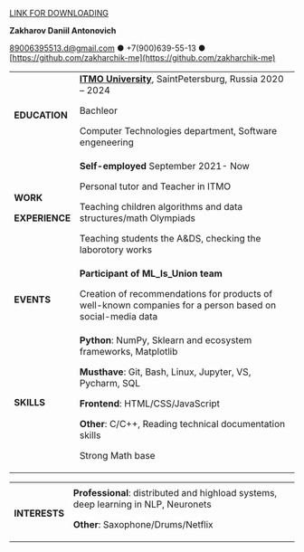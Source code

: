 [LINK FOR DOWNLOADING]()

**Zakharov Daniil Antonovich**

89006395513.d@gmail.com ● +7(900)639-55-13 ● [https://github.com/zakharchik-me](https://github.com/zakharchik-me)


<table>
  <tr>
   <td><strong>EDUCATION</strong>
   </td>
   <td><strong><a href="http://www.example.com/my-university">ITMO University</a></strong>, Saint­Petersburg, Russia	2020 – 2024
<p>
Bachleor
<p>
Computer Technologies department, Software engeneering 
   </td>
  </tr>
  <tr>
   <td><strong>WORK</strong>
<p>
<strong>EXPERIENCE</strong>
   </td>
   <td>
<strong>Self-employed                                                                                                        </strong> September 2021- Now
<p>
Personal tutor and Teacher in ITMO
<p>
Teaching children algorithms and data structures/math Olympiads
<p>
Teaching students the A&DS, checking the laborotory works
   </td>
  </tr>
  <tr>
   <td><strong>EVENTS</strong>
   </td>
   <td><strong>
Participant of ML_Is_Union team </strong>
<p>
Creation of recommendations for products of well-known companies for a person based on social-media data
   </td>
  </tr>
  <tr>
   <td><strong>SKILLS</strong>
   </td>
   <td><strong>Python</strong>: NumPy, Sklearn and ecosystem frameworks, Matplotlib
<p>
<strong>Must­have</strong>: Git, Bash, Linux, Jupyter, VS, Pycharm, SQL
<p>
<strong>Frontend</strong>: HTML/CSS/JavaScript
<p>
<strong>Other</strong>: C/C++, Reading technical documentation skills 
<p>
Strong Math base
   </td>
  </tr>
</table>



<table>
  <tr>
   <td>
   </td>
   <td>
   </td>
  </tr>
  <tr>
   <td><strong>INTERESTS</strong>
   </td>
   <td><strong>  Professional</strong>: distributed and highload systems, deep learning in NLP, Neuronets 
<p>
<strong>  Other</strong>: Saxophone/Drums/Netflix
   </td>
  </tr>
</table>
